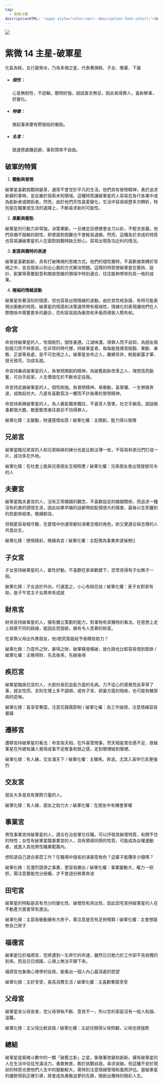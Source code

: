 ```yaml
---
tag:
  - 紫微斗數
descriptionHTML: '<span style="color:var(--description-font-color);">破軍星是一顆充滿變動和活力的星曜，象徵著勇敢、創新、與顛覆的力量。破軍星天生不安於現狀，具有強烈的獨立性與冒險精神，對探索新事物充滿興趣，渴望打破傳統與限制。</span>'
---
```


![](/imgs/ziwei402.png)

# 紫微 14 主星-破軍星

化氣為耗，五行屬癸水，乃為多損之星，代表著損耗、子女、晚輩、下屬

- ##### 個性：

  心急無耐性，不認輸，聰明好強，說話直言無忌，因此易得罪人，喜新鮮事，好變化。

- ##### 特徵：

  做起事來要有野狼般的衝勁。

- ##### 名言：

  路逢險處難迴避，事到頭來不自由。

## 破軍的特質

1. **變動與冒險**

破軍星喜歡挑戰與變革，通常不會甘於平凡的生活。他們具有冒險精神，勇於追求新穎的事物，並且樂於探索未知領域。這種特質讓破軍星的人容易在各行各業中成為創新者或開拓者。然而，由於他們天性喜愛變化，生活中容易經歷多次轉折，特別是在職業或生活的選擇上，不斷尋求新的可能性。

2. **果斷與衝勁**

破軍星的行動力非常強，決策果斷，一旦確定目標便會全力以赴，不輕言放棄。他們具備不服輸的韌性，即便面對困難也不會輕易退縮。然而，這種急於求成的特質也容易讓破軍星的人在面對挑戰時缺乏耐心，容易出現急功近利的情況。

3. **創意與獨特的表達**

破軍星喜歡創新，具有打破陳規的思維方式。他們的個性獨特，不喜歡被束縛於常規之中，並且擅長以別出心裁的方式解決問題。這樣的特質使破軍星在藝術、設計、創業等需要創意和開放思維的領域中特別適合，往往能夠帶來別具一格的成果。

4. **極端的情緒波動**

破軍星有著深刻的情感，但也容易出現情緒的波動。由於其性格急躁，有時可能表現出衝動的特質。破軍星的情感和決策通常帶有極端性，情緒化的表現讓他們在人際關係中需要更多的磨合，否則容易因為衝突和矛盾而導致人際失和。

## 命宮

命宮持破軍星的人，性情剛烈，個性豪邁，江湖味濃，得罪人而不自知，為朋友兩肋插刀而不辨善惡。在非常的時代裡，持破軍星者，每每能發揮其剛毅、果斷、勇敢、正直等長處，是不可忽視之人。破軍星坐命之人，離鄉背井，較能嶄露才華、發光發亮，功成名就。

命宮持廉貞破軍星的人，負冒險開創的精神，為破舊創新改革之人，理想高而勤奮，可白手起家，人生價值在於不斷肯定自我。

命宮持武曲破軍星的人，個性剛強，負冒險精神，易衝動，喜掌權，一生勞碌奔波，成敗起伏大，凡是有喜歡孤注一擲而不計後果的冒險精神。

命宮持紫微破軍星的人，為人霸氣獨來獨往，不喜受人管束，社交手腕高，說話做事都很大膽，敢愛敢恨勇往直前不怕得罪人。

破軍化碌：主變動，財運感情如意 / 破軍化權：主開創，能力得以發揮

## 兄弟宮

破軍星臨兄弟宮的人和兄弟姊妹的緣分也是比較淡薄一些，不容易和弟兄們打成一片，成功多在外地。

破軍化碌：在社會上能與兄弟朋友互相照應 / 破軍化權：兄弟朋友會出現發號司令的人

## 夫妻宮

破軍星臨夫妻宮的人，沒有正常婚姻的觀念，不喜歡設定的婚姻關係，而追求一種沒有約束的感情生涯，因此如果早婚的話都帶給配偶很大的傷害，最後以生死離別的悲劇來結束，晚婚較佳。

但相愛容易相守難，在愛情中你通常都扮演著怎樣的角色，妳又更適合與怎樣的人共度此生，

破軍化碌：戀情精彩，晚婚為宜 / 破軍化權：主配偶為事業奔波操勞[]

## 子女宮

子女宮持破軍星的人，稟性好動，不喜歡在家承歡膝下，您常見得有子似無子一般。

破軍化碌：子女過於外向，行運逢之，小心有桃花劫 / 破軍化權：表子女對家有助，座子午宮主子女將來有成就

## 財帛宮

財帛宮持破軍星的人，擁有獨立策劃的能力，對事物有其獨特的看法，在思想上走上與眾不同的路線，能因此而發跡，擁有令人羨慕的財富。

在家靠父母出外靠朋友，他/她究竟能給予我哪些助力？

破軍化碌：乃意外之財，暴得之財，破軍橫發橫破，故化碌也比較容易借到鉅款 / 破軍化權：主晚得財，先去後來，先破後得

## 疾厄宮

破軍星臨疾厄宮的人，大部份易犯血氣方面的毛病。力不從心的感覺而且草草了事，就女性而，言則生理上多不調順，或有子宮、卵巢方面的暗疾，也可能有糖尿病的症候。

破軍化碌：喜享受奢糜，注意花錢需節制 / 破軍化權：為工作操煩，注意情緒容易暴躁

## 遷移宮

遷移宮持破軍星的看法：命宮為天相，在外喜管閒事，然天相星責任感不足，故破軍星在外總有讓人覺得成事不足敗事有餘之感，走到哪裡破到哪裡。

破軍化碌：有人緣，交友滿天下 / 破軍化權：主驛馬，奔波。尤其入寅申巳亥更強烈

## 交友宮

朋友大多是具有實際力量的人。

破軍化碌：有人緣，朋友之助力大 / 破軍化權：在朋友中有機會掌權

## 事業宮

男性事業宮持破軍星的人，適合在治安單位任職，可以抒發其破壞特質，和閒不住的特性；女性有破軍星臨事業宮的人，具有領導同儕的性質，可能成為女權運動者，或進入其他男性職業範籌內。

想知道自己適合甚麼工作？在職場中擅長扮演甚麼角色？這輩子能賺多少錢嗎？

破軍化碌：在激烈競爭之事業，更容易勝出 / 破軍化權：事業變動大，權力一把抓，需注意要能充分授權，才不會過份勞累奔波

## 田宅宮

破軍星的特點是具有充分的變化性、破壞性和突出性，因此田宅宮持破軍星的人在不動產方面會常有進出。

破軍化碌：主容易衝動擁有大房子，需注意是否有足夠預算 / 破軍化權：主會想裝修自己房子

## 福德宮

破軍星位於福德宮，您將遭到一生奔忙的命運，雖然日日勉力於工作卻不見收穫的到來。而且日日煩躁，心理上無法平靜下來。

福德宮也象徵心理學的自我，能看出一個人內心最深處的慾望

破軍化碌：主好享受，喜高消費生活 / 破軍化權：主喜歡奢靡享受

## 父母宮

破軍星坐父母宮者，您父母爭執不斷、意見不一，所以您的家庭沒有一般人和諧、溫馨。

破軍化碌：主父母比較自我 / 破軍化權：主幼兒期得父母照顧，父母也很強勢

## 總結

破軍星是紫微斗數中的一顆「破舊立新」之星，象徵著改變和創新。擁有破軍星的人在生活中往往充滿活力，勇敢無畏，敢於挑戰自我，尋求突破。但這種不安於現狀的特質也使他們人生中的變動較大，需特別注意情緒管理和風險評估。當破軍星的優勢得到正確引導，將會成為勇敢追夢的先鋒，開創出獨特的精彩人生。
